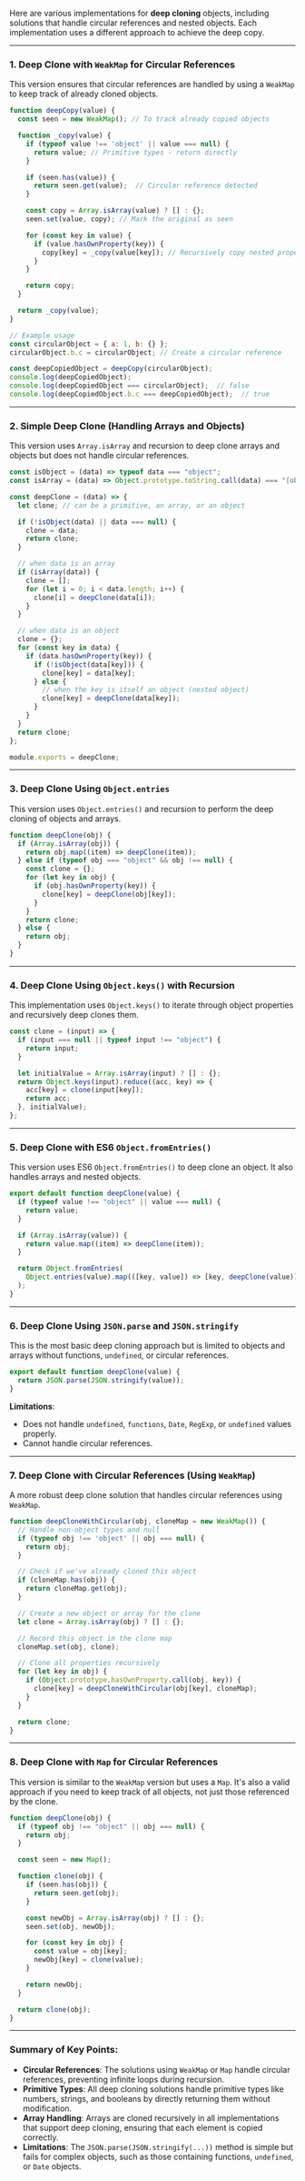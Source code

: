 Here are various implementations for **deep cloning** objects, including solutions that handle circular references and nested objects. Each implementation uses a different approach to achieve the deep copy.

---

### 1. **Deep Clone with `WeakMap` for Circular References**

This version ensures that circular references are handled by using a `WeakMap` to keep track of already cloned objects.

```js
function deepCopy(value) {
  const seen = new WeakMap(); // To track already copied objects

  function _copy(value) {
    if (typeof value !== 'object' || value === null) {
      return value; // Primitive types - return directly
    }

    if (seen.has(value)) {
      return seen.get(value);  // Circular reference detected
    }

    const copy = Array.isArray(value) ? [] : {};
    seen.set(value, copy); // Mark the original as seen

    for (const key in value) {
      if (value.hasOwnProperty(key)) { 
        copy[key] = _copy(value[key]); // Recursively copy nested properties 
      }
    }

    return copy;
  }

  return _copy(value);
}

// Example usage
const circularObject = { a: 1, b: {} };
circularObject.b.c = circularObject; // Create a circular reference

const deepCopiedObject = deepCopy(circularObject);
console.log(deepCopiedObject); 
console.log(deepCopiedObject === circularObject);  // false
console.log(deepCopiedObject.b.c === deepCopiedObject);  // true
```

---

### 2. **Simple Deep Clone (Handling Arrays and Objects)**

This version uses `Array.isArray` and recursion to deep clone arrays and objects but does not handle circular references.

```js
const isObject = (data) => typeof data === "object";
const isArray = (data) => Object.prototype.toString.call(data) === "[object Array]";

const deepClone = (data) => {
  let clone; // can be a primitive, an array, or an object

  if (!isObject(data) || data === null) {
    clone = data;
    return clone;
  }

  // when data is an array
  if (isArray(data)) {
    clone = [];
    for (let i = 0; i < data.length; i++) {
      clone[i] = deepClone(data[i]);
    }
  }

  // when data is an object
  clone = {};
  for (const key in data) {
    if (data.hasOwnProperty(key)) {
      if (!isObject(data[key])) {
        clone[key] = data[key];
      } else {
        // when the key is itself an object (nested object)
        clone[key] = deepClone(data[key]);
      }
    }
  }
  return clone;
};

module.exports = deepClone;
```

---

### 3. **Deep Clone Using `Object.entries`**

This version uses `Object.entries()` and recursion to perform the deep cloning of objects and arrays.

```js
function deepClone(obj) {
  if (Array.isArray(obj)) {
    return obj.map((item) => deepClone(item));
  } else if (typeof obj === "object" && obj !== null) {
    const clone = {};
    for (let key in obj) {
      if (obj.hasOwnProperty(key)) {
        clone[key] = deepClone(obj[key]);
      }
    }
    return clone;
  } else {
    return obj;
  }
}
```

---

### 4. **Deep Clone Using `Object.keys()` with Recursion**

This implementation uses `Object.keys()` to iterate through object properties and recursively deep clones them.

```js
const clone = (input) => {
  if (input === null || typeof input !== "object") {
    return input;
  }

  let initialValue = Array.isArray(input) ? [] : {};
  return Object.keys(input).reduce((acc, key) => {
    acc[key] = clone(input[key]);
    return acc;
  }, initialValue);
};
```

---

### 5. **Deep Clone with ES6 `Object.fromEntries()`**

This version uses ES6 `Object.fromEntries()` to deep clone an object. It also handles arrays and nested objects.

```js
export default function deepClone(value) {
  if (typeof value !== "object" || value === null) {
    return value;
  }

  if (Array.isArray(value)) {
    return value.map((item) => deepClone(item));
  }

  return Object.fromEntries(
    Object.entries(value).map(([key, value]) => [key, deepClone(value)]),
  );
}
```

---

### 6. **Deep Clone Using `JSON.parse` and `JSON.stringify`**

This is the most basic deep cloning approach but is limited to objects and arrays without functions, `undefined`, or circular references.

```js
export default function deepClone(value) {
  return JSON.parse(JSON.stringify(value));
}
```

**Limitations**:
- Does not handle `undefined`, `functions`, `Date`, `RegExp`, or `undefined` values properly.
- Cannot handle circular references.

---

### 7. **Deep Clone with Circular References (Using `WeakMap`)**

A more robust deep clone solution that handles circular references using `WeakMap`.

```js
function deepCloneWithCircular(obj, cloneMap = new WeakMap()) {
  // Handle non-object types and null
  if (typeof obj !== 'object' || obj === null) {
    return obj;
  }

  // Check if we've already cloned this object
  if (cloneMap.has(obj)) {
    return cloneMap.get(obj);
  }

  // Create a new object or array for the clone
  let clone = Array.isArray(obj) ? [] : {};

  // Record this object in the clone map
  cloneMap.set(obj, clone);

  // Clone all properties recursively
  for (let key in obj) {
    if (Object.prototype.hasOwnProperty.call(obj, key)) {
      clone[key] = deepCloneWithCircular(obj[key], cloneMap);
    }
  }

  return clone;
}
```

---

### 8. **Deep Clone with `Map` for Circular References**

This version is similar to the `WeakMap` version but uses a `Map`. It's also a valid approach if you need to keep track of all objects, not just those referenced by the clone.

```js
function deepClone(obj) {
  if (typeof obj !== "object" || obj === null) {
    return obj;
  }

  const seen = new Map();

  function clone(obj) {
    if (seen.has(obj)) {
      return seen.get(obj);
    }

    const newObj = Array.isArray(obj) ? [] : {};
    seen.set(obj, newObj);

    for (const key in obj) {
      const value = obj[key];
      newObj[key] = clone(value);
    }

    return newObj;
  }

  return clone(obj);
}
```

---

### Summary of Key Points:
- **Circular References**: The solutions using `WeakMap` or `Map` handle circular references, preventing infinite loops during recursion.
- **Primitive Types**: All deep cloning solutions handle primitive types like numbers, strings, and booleans by directly returning them without modification.
- **Array Handling**: Arrays are cloned recursively in all implementations that support deep cloning, ensuring that each element is copied correctly.
- **Limitations**: The `JSON.parse(JSON.stringify(...))` method is simple but fails for complex objects, such as those containing functions, `undefined`, or `Date` objects.